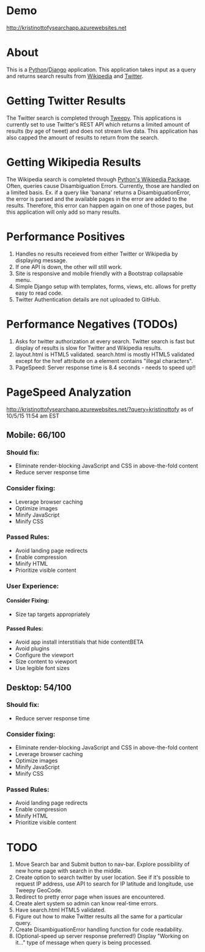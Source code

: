 # Demo
http://kristinottofysearchapp.azurewebsites.net

# About
This is a [Python](https://www.python.org/)/[Django](https://www.djangoproject.com/) application.
This application takes input as a query and returns search results from [Wikipedia](https://www.wikipedia.org/) 
and [Twitter](https://twitter.com/). 

# Getting Twitter Results
The Twitter search is completed through [Tweepy](http://tweepy.readthedocs.org/en/v3.4.0/). This applications is
currently set to use Twitter's REST API which returns a limited amount of results (by age of tweet) and does not stream
live data. This application has also capped the amount of results to return from the search.

# Getting Wikipedia Results
The Wikipedia search is completed through [Python's Wikipedia Package](https://pypi.python.org/pypi/wikipedia/).
Often, queries cause Disambiguation Errors. Currently, those are handled on a limited basis. Ex. if a query like 'banana'
returns a DisambiguationError, the error is parsed and the available pages in the error are added to the results. Therefore,
this error can happen again on one of those pages, but this application will only add so many results.

# Performance Positives
1. Handles no results receieved from either Twitter or Wikipedia by displaying message.
2. If one API is down, the other will still work.
3. Site is responsive and mobile friendly with a Bootstrap collapsable menu.
4. Simple Django setup with templates, forms, views, etc. allows for pretty easy to read code.
5. Twitter Authentication details are not uploaded to GitHub.

# Performance Negatives (TODOs)
1. Asks for twitter authorization at every search. Twitter search is fast but display of results is slow for Twitter and Wikipedia results.
2. layout.html is HTML5 validated. search.html is mostly HTML5 validated except for the href attribute on a element contains "illegal characters".
3. PageSpeed: Server response time is 8.4 seconds - needs to speed up!!

# PageSpeed Analyzation
http://kristinottofysearchapp.azurewebsites.net/?query=kristinottofy
as of 10/5/15 11:54 am EST
## Mobile: 66/100
### Should fix:
- Eliminate render-blocking JavaScript and CSS in above-the-fold content
- Reduce server response time

### Consider fixing:
- Leverage browser caching
- Optimize images
- Minify JavaScript
- Minify CSS

### Passed Rules:
- Avoid landing page redirects
- Enable compression
- Minify HTML
- Prioritize visible content

### User Experience:

#### Consider Fixing:
- Size tap targets appropriately

#### Passed Rules:
- Avoid app install interstitials that hide contentBETA
- Avoid plugins
- Configure the viewport
- Size content to viewport
- Use legible font sizes

## Desktop: 54/100

### Should fix:
- Reduce server response time

### Consider fixing:
- Eliminate render-blocking JavaScript and CSS in above-the-fold content
- Leverage browser caching
- Optimize images
- Minify JavaScript
- Minify CSS

### Passed Rules:
- Avoid landing page redirects
- Enable compression
- Minify HTML
- Prioritize visible content

# TODO
1. Move Search bar and Submit button to nav-bar. Explore possibility of new home page with search in the middle.
2. Create option to search twitter by user location. See if it's possible to request IP address, use API to search for IP latitude and longitude, use Tweepy GeoCode.
3. Redirect to pretty error page when issues are encountered.
4. Create alert system so admin can know real-time errors.
5. Have search.html HTML5 validated.
6. Figure out how to make Twitter results all the same for a particular query.
7. Create DisambiguationError handling function for code readability. 
8. (Optional-speed up server response preferred!) Display "Working on it..." type of message when query is being processed.